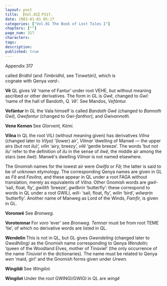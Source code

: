 ```yaml
---
layout: post
title: 【Vol.01】P317.
date: 1983-01-01 05:17
categories: ["Vol.01 The Book of Lost Tales I"]
chapters: [""]
page_num: 317
characters: 
tags: 
description: 
published: true
---
```


<p style="text-indent: 0;">
Appendix 317
</p>

called <I>Bridhil </I>(and <I>Timbridhil, </I>see Ti<I>nwetárï), </I>which is<BR>cognate with Qenya <I>vard-.</I>

<B>Vê </B>QL gives <I>Vê </I>‘name of Fantur’ under root VEHE, but without meaning ascribed or other derivatives. The form in GL is <I>Gwê, </I>changed to <I>Gwî: </I>‘name of the hall of Bandoth, Q. <I>Vê’. </I>See Mandos, <I>Vefántur.</I>

<B>Vefántur   </B>In GL the Vala himself is called <I>Bandoth Gwê </I>(changed to <I>Bannoth Gwî), Gwefantur </I>(changed to <I>Gwi-fanthor), </I>and <I>Gwivannoth.</I>

<B>Vene Kemen  </B>See <I>Glorvent, Kémi.</I>

<B>Vilna   </B>In QL the root VILI (without meaning given) has derivatives <I>Vilna </I>(changed later to <I>Vilya) </I>‘(lower) air’, <I>Vilmar </I>‘dwelling of Manwë — the upper airs (but not <I>ilu)’, vilin </I>‘airy, breezy’, <I>vílë </I>‘gentle breeze’. The words ‘but not <I>ilu’ </I>refer to the definition of <I>ilu </I>in the sense of <I>ilwë, </I>the middle air among the stars (see <I>ilwë). </I>Manwë's dwelling <I>Vilmar </I>is not named elsewhere.

The Gnomish names for the lowest air were <I>Gwilfa </I>or <I>Fâ; </I>the latter is said to be of unknown etymology. The corresponding Qenya names are given in GL as <I>Fâ </I>and <I>Favilna, </I>and these appear in QL under a root FAGA without translation, merely as equivalents of <I>Vilna. </I>Other Gnomish words are <I>gwil- </I>‘sail, float, fly’, <I>gwilith </I>‘breeze’, <I>gwilbrin </I>‘butterfly’: these correspond to words in QL under a root GWILI, <I>wili- </I>‘sail, float, fly’, <I>wilin </I>‘bird’, <I>wilwarin </I>‘butterfly’. Another name of Manweg as Lord of the Winds, <I>Famfir, </I>is given in GL.

<B>Voronwë   </B>See <I>Bronweg.</I>

<B>Vorotemnar   </B>For <I>voro </I>‘ever’ see <I>Bronweg. Temnar </I>must be from root TEME ‘tie’, of which no derivative words are listed in QL.

<B>Wendelin   </B>This is not in QL, but GL gives <I>Gwendeling </I>(changed later to <I>Gwedhiling) </I>as the Gnomish name corresponding to Qenya <I>Wendelin; </I>‘queen of the Woodland Elves, mother of Tinúviel’ (the only occurrence of the name <I>Tinúviel </I>in the dictionaries). The name must be related to Qenya <I>wen </I>‘maid, girl’ and the Gnomish forms given under <I>Urwen.</I>

<B>Wingildi   </B>See <I>Wingilot.</I>

<B>Wingilot   </B>Under the root GWINGI/GWIGI in QL are <I>wingë</I>

